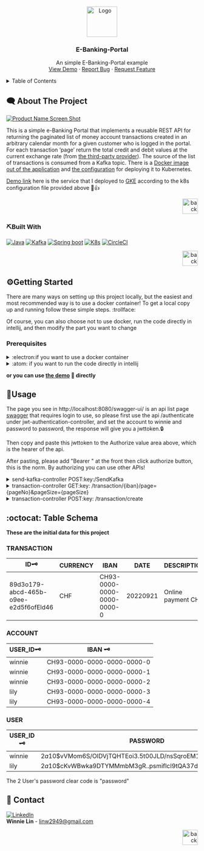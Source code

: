 <a name="readme-top"></a>
<!-- PROJECT LOGO -->
<br />
<div align="center">
    <img src="https://cdn-icons-png.flaticon.com/512/825/825575.png" alt="Logo" width="80" height="80">
  <h3 align="center">E-Banking-Portal</h3>

  <p align="center">
    An simple E-Banking-Portal example 
    <br />
    <a href="http://34.134.41.176:60000/swagger-ui/#/" target="_blank">View Demo</a>
    ·
    <a href="https://github.com/WinnieLinshi/E-Banking-Portal/issues" target="_blank">Report Bug</a>
    ·
    <a href="https://github.com/WinnieLinshi/E-Banking-Portal/issues" target="_blank">Request Feature</a>
  </p>
</div>

<!-- TABLE OF CONTENTS -->
<details>
  <summary>Table of Contents</summary>
  <ol>
    <li>
      <a href="#left_speech_bubbleabout-the-project">About The Project</a>
      <ul>
        <li><a href="#pickbuilt-with">Built With</a></li>
      </ul>
    </li>
    <li>
      <a href="#geargetting-started">Getting Started</a>
      <ul>
        <li><a href="#prerequisites">Prerequisites</a></li>
      </ul>
    </li>
    <li><a href="#nut_and_boltusage">Usage</a></li>
    <li><a href="#octocat-table-schema">Table Schema</a></li>
    <li><a href="#iphonecontact">Contact</a></li>
  </ol>
</details>

<!-- ABOUT THE PROJECT -->
## :left_speech_bubble:	About The Project

[![Product Name Screen Shot][product-screenshot]](http://34.134.41.176:60000/swagger-ui/#/)

This is a simple e-Banking Portal that implements a reusable REST API for returning the paginated list of money account transactions created in an arbitrary calendar month for a given customer who is logged in the portal. For each transaction ‘page’ return the total credit and debit values at the current exchange rate (from [the third-party provider](https://apilayer.com/marketplace/exchangerates_data-api)). The source of the list of transactions is consumed from a Kafka topic. There is a [Docker image out of the application](https://registry.hub.docker.com/layers/winnie2949/demo/1.4/images/sha256-57cd27716e1203aaada15796c429b3f89264aedc335dbced652a5d7e5fb9c29f?context=explore) and [the configuration](https://github.com/WinnieLinshi/E-Banking-Portal/blob/master/docker-k8s-demo.yaml) for deploying it to Kubernetes.

[Demo link](http://34.134.41.176:60000/swagger-ui/#/) here is the service that I deployed to [GKE](https://cloud.google.com/) according to the k8s configuration file provided above :slightly_smiling_face::+1:

<p align="right"><a href="#readme-top"><img src="images/back.png" alt="back" width="40" height="40"></a></p>

### :pick:Built With 
[![Java][Java]][Java-url]
[![Kafka][Kafka]][Kafka-url]
[![Spring boot][Spring boot]][Spring boot-url]
[![K8s][K8s]][K8s-url]
[![CircleCI][CircleCI]][CircleCI-url]

<p align="right"><a href="#readme-top"><img src="images/back.png" alt="back" width="40" height="40"></a></p>



<!-- GETTING STARTED -->
## :gear:Getting Started

There are many ways on setting up this project locally, but the easiest and most recommended way is to use a docker container!
To get a local copy up and running follow these simple steps. :trollface:

Of course, you can also choose not to use docker, run the code directly in intellij, and then modify the part you want to change
### Prerequisites

<details><summary>:electron:if you want to use a docker container</summary>

1. First, you must have [desktop docker.](https://www.docker.com/)
2. Second, download the [docker-compose.yaml](https://github.com/WinnieLinshi/E-Banking-Portal/blob/master/docker-compose.yaml) file of this project.
3. Once the download finished, execute the following commands in the same path of this file to pull docker image and run it.

  ```bash
  docker-compose -f docker-compose.yaml up -d
  ```

Until those 3 container zookeeper, kafka, demo are all Running, you can go to http://localhost:8080/swagger-ui/ see the project running as you can see above.
</details>
<details><summary>:atom:	if you want to run the code directly in intellij </summary>

1. First you have to have [intellij.](https://www.jetbrains.com/idea/download/#section=windows)
2. [Set up kafka zookeeper & kafka server](https://kafka.apache.org/quickstart) stop after step2.
3. pull [this project](https://github.com/WinnieLinshi/E-Banking-Portal) to your local repository.
4. run [DemoApplication.java](https://github.com/WinnieLinshi/E-Banking-Portal/blob/master/src/main/java/com/winnie/demo/DemoApplication.java) in IDE.

</details>

**or you can use [the demo](http://34.134.41.176:60000/swagger-ui/#/) :triangular_flag_on_post: directly**

<!-- USAGE EXAMPLES -->
## :nut_and_bolt:Usage

The page you see in http://localhost:8080/swagger-ui/ is an api list page [swagger](https://swagger.io/) that requires login to use, so please first use the api /authenticate under jwt-authentication-controller, and set the account to winnie and password to password, the response will give you a jwttoken.:lock:

Then copy and paste this jwttoken to the Authorize value area above, which is the hearer of the api.

After pasting, please add "Bearer " at the front then click authorize button, this is the norm.
By authorizing you can use other APIs!
<details>
<summary>send-kafka-controller POST:key:/SendKafka</summary>

This is a simple Kafka producer function.
Request format specification:

```json
{
    "amount": number not null
    "currency": 3 uppercase English letters, that follows [ISO 4217](https://zh.wikipedia.org/wiki/ISO_4217) : Specification for currency and funding code tables, e.g.,"TWD".
    "date": YYYYMMDD, e.g., "20220922"
    "description": no more than 20 letters, e.g.,"Online payment CHF".
    "iban":  no more than 26 letters, e.g.,"CH93-0000-0000-0000-0000-0".
    "id": no more than 40 letters, e.g.,"89d3o179-abcd-465b-o9ee-e2d5f6ofEld46".And id must not be repeated with the previously sent request input!
}
```
The request data will be consumed by kafka of the original service and written to the database.

Response: The content of the message successfully sent to kafka

If Http-code is not 200, it means there are errors in formats, permissions, repetitions, etc.

</details>

<details>
<summary>transaction-controller GET:key: /transaction/{iban}/page={pageNo}&pageSize={pageSize}</summary>
The api that allows the logged in person to view his own account transaction records in the past year.

So, Winnie, who is logged-on in the portal, can only check her own account transaction information.

Response: The query results are sorted from new to old, total credit and debit are converted using the exchange rate on the day of the transaction, and the amount converted is in euros.

If Http-code is not 200, it means there are errors in formats, permissions, etc.

</details>

<details>
<summary>transaction-controller POST:key: /transaction/create
</summary>
Directly adding transaction data here does not pass through the production and consumption of kafka
Request format specification is the same as SendKafka above.


Response: The content of the message successfully added to DB

If Http-code is not 200, it means there are errors in formats, permissions, repetitions, etc.
</details>

<!-- TABLE SCHEMA -->
## :octocat: Table Schema
**These are the initial data for this project**

### TRANSACTION
| ID:old_key:           | CURRENCY     | IBAN         | DATE     | DESCRIPTION  | AMOUNT |
|--------------|--------------|--------------|----------|--------------|-------|
| 89d3o179-abcd-465b-o9ee-e2d5f6ofEld46 | CHF  | CH93-0000-0000-0000-0000-0 | 20220921 | Online payment CHF | 75    |

### ACCOUNT
 USER_ID:old_key: | IBAN  :old_key:            |
---------|----------------------------|
| winnie  | CH93-0000-0000-0000-0000-0 |
| winnie  | CH93-0000-0000-0000-0000-1 |
| winnie  | CH93-0000-0000-0000-0000-2 |
| lily    | CH93-0000-0000-0000-0000-3 |
| lily  | CH93-0000-0000-0000-0000-4 |

### USER
USER_ID:old_key: | PASSWORD |
---------|----------|
| winnie  | $2a$10$vVMom6S/OlDVjTQHTEoi3.5t00JLD/nsSqroEM1gMJ4wp40I4L3de | 
| lily  | $2a$10$cKvWBwka9DTYMMmbM3gR..psmiflcI9tQA37dwnM/kaipPv5ig.zS |

The 2 User's password clear code is "password"
<!-- CONTACT -->
## :iphone:	Contact

 [![LinkedIn][linkedin-shield]][linkedin-url]  
 **Winnie Lin** - [linw2949@gmail.com](mailto:linw2949@gmail.com)


<p align="right"><a href="#readme-top"><img src="images/back.png" alt="back" width="40" height="40"></a></p>

[linkedin-shield]: https://img.shields.io/badge/-LinkedIn-black.svg?style=for-the-badge&logo=linkedin&colorB=555
[linkedin-url]: https://www.linkedin.com/in/winnielin2949/
[product-screenshot]: images/screenshot.png
[Kafka]: https://media.geeksforgeeks.org/wp-content/uploads/20220214105957/SpringBootProducerConsumer.jpg
[Kafka-url]: https://kafka.apache.org/
[Spring boot]: https://www.split.io/wp-content/uploads/2021/05/BLOG-SpringBoot_Docker.png
[Spring boot-url]: https://spring.io/
[Java]: https://miro.medium.com/max/1400/1*vFiGOTV1S8yz0RTIQteTjw.png
[Java-url]: https://start.spring.io/
[K8s]: images/SpringBoot-K8s-diagram.png
[K8s-url]: https://cloud.google.com/
[CircleCI]: https://miro.medium.com/max/1400/1*Q2ru6CvvLq2phvQZ8Da0wA.png
[CircleCI-url]: https://circleci.com/

